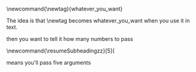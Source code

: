 


\newcommand{\newtag}{whatever_you_want}

The idea is that \newtag becomes whatever_you_want when you use it in text. 

then you want to tell it how many numbers to pass

\newcommand{\resumeSubheadingzz}[5]{

means you'll pass five arguments



